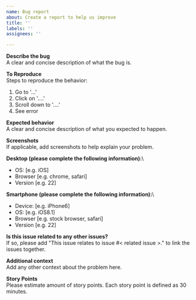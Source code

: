 ```yaml
---
name: Bug report
about: Create a report to help us improve
title: ''
labels: ''
assignees: ''

---
```


**Describe the bug**\
A clear and concise description of what the bug is.

**To Reproduce**\
Steps to reproduce the behavior:
1. Go to '...'
2. Click on '....'
3. Scroll down to '....'
4. See error

**Expected behavior**\
A clear and concise description of what you expected to happen.

**Screenshots**\
If applicable, add screenshots to help explain your problem.

**Desktop (please complete the following information):**\
 - OS: [e.g. iOS]
 - Browser [e.g. chrome, safari]
 - Version [e.g. 22]

**Smartphone (please complete the following information):**\
 - Device: [e.g. iPhone6]
 - OS: [e.g. iOS8.1]
 - Browser [e.g. stock browser, safari]
 - Version [e.g. 22]

**Is this issue related to any other issues?**\
If so, please add "This issue relates to issue #< related issue >." to link the issues together.

**Additional context**\
Add any other context about the problem here.

**Story Points**\
Please estimate amount of story points. Each story point is defined as 30 minutes.